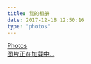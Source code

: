 ```yaml
---
title: 我的相册
date: 2017-12-18 12:50:16
type: "photos"
---
```


<link rel="stylesheet" href="./ins.css">
<link rel="stylesheet" href="./photoswipe.css"> 
<link rel="stylesheet" href="./default-skin/default-skin.css"> 
<div class="photos-btn-wrap">
	<a class="photos-btn active" href="javascript:void(0)">Photos</a>
</div>
<div class="instagram itemscope">
	<a href="https://raincal.top" target="_blank" class="open-ins">图片正在加载中…</a>
</div>
 
<script>
  (function() {
    var loadScript = function(path) {
      var $script = document.createElement('script')
      document.getElementsByTagName('body')[0].appendChild($script)
      $script.setAttribute('src', path)
    }
    setTimeout(function() {
        loadScript('./ins.js')
    }, 0)
  })()
</script>
